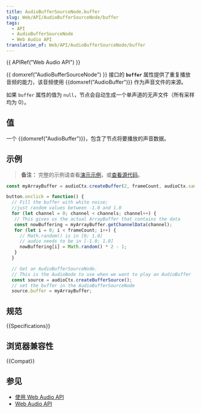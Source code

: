 ```yaml
---
title: AudioBufferSourceNode.buffer
slug: Web/API/AudioBufferSourceNode/buffer
tags:
  - API
  - AudioBufferSourceNode
  - Web Audio API
translation_of: Web/API/AudioBufferSourceNode/buffer
---
```

{{ APIRef("Web Audio API") }}

{{ domxref("AudioBufferSourceNode") }} 接口的 **`buffer`** 属性提供了重复播放音频的能力，该音频使用 {{domxref("AudioBuffer")}} 作为声音文件的来源。

如果 `buffer` 属性的值为 `null`，节点会自动生成一个单声道的无声文件（所有采样均为 0）。

## 值

一个 {{domxref("AudioBuffer")}}，包含了节点将要播放的声音数据。

## 示例

> **备注：** 完整的示例请查看[演示示例](https://mdn.github.io/webaudio-examples/audio-buffer/)，或[查看源代码](https://github.com/mdn/webaudio-examples/blob/master/audio-buffer/index.html)。

```js
const myArrayBuffer = audioCtx.createBuffer(2, frameCount, audioCtx.sampleRate);

button.onclick = function() {
  // Fill the buffer with white noise;
  //just random values between -1.0 and 1.0
  for (let channel = 0; channel < channels; channel++) {
   // This gives us the actual ArrayBuffer that contains the data
   const nowBuffering = myArrayBuffer.getChannelData(channel);
   for (let i = 0; i < frameCount; i++) {
     // Math.random() is in [0; 1.0]
     // audio needs to be in [-1.0; 1.0]
     nowBuffering[i] = Math.random() * 2 - 1;
   }
  }

  // Get an AudioBufferSourceNode.
  // This is the AudioNode to use when we want to play an AudioBuffer
  const source = audioCtx.createBufferSource();
  // set the buffer in the AudioBufferSourceNode
  source.buffer = myArrayBuffer;
```

## 规范

{{Specifications}}

## 浏览器兼容性

{{Compat}}

## 参见

- [使用 Web Audio API](/zh-CN/docs/Web/API/Web_Audio_API/Using_Web_Audio_API)
- [Web Audio API](/zh-CN/docs/Web/API/Web_Audio_API)
